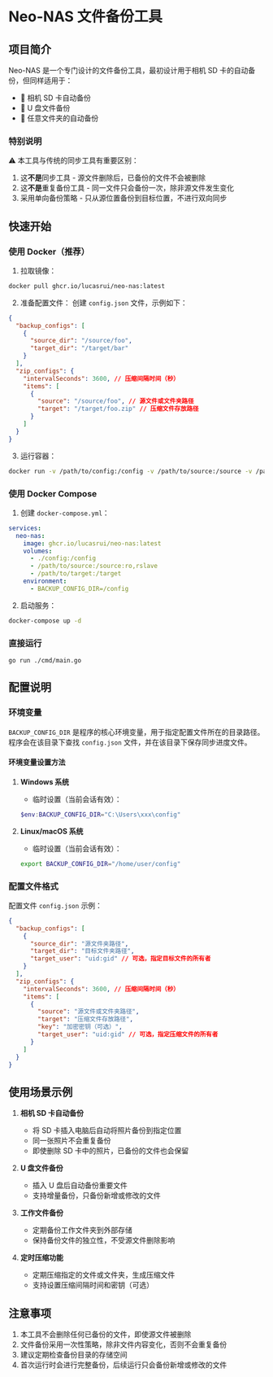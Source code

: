 # Neo-NAS 文件备份工具

## 项目简介

Neo-NAS 是一个专门设计的文件备份工具，最初设计用于相机 SD 卡的自动备份，但同样适用于：

- 📸 相机 SD 卡自动备份
- 💾 U 盘文件备份
- 📁 任意文件夹的自动备份

### 特别说明

⚠️ 本工具与传统的同步工具有重要区别：

1. 这**不是**同步工具 - 源文件删除后，已备份的文件不会被删除
2. 这**不是**重复备份工具 - 同一文件只会备份一次，除非源文件发生变化
3. 采用单向备份策略 - 只从源位置备份到目标位置，不进行双向同步

## 快速开始

### 使用 Docker（推荐）

1. 拉取镜像：

```bash
docker pull ghcr.io/lucasrui/neo-nas:latest
```

2. 准备配置文件：
   创建 `config.json` 文件，示例如下：

```json
{
  "backup_configs": [
    {
      "source_dir": "/source/foo",
      "target_dir": "/target/bar"
    }
  ],
  "zip_configs": {
    "intervalSeconds": 3600, // 压缩间隔时间（秒）
    "items": [
      {
        "source": "/source/foo", // 源文件或文件夹路径
        "target": "/target/foo.zip" // 压缩文件存放路径
      }
    ]
  }
}
```

3. 运行容器：

```bash
docker run -v /path/to/config:/config -v /path/to/source:/source -v /path/to/target:/target ghcr.io/lucasrui/neo-nas:latest
```

### 使用 Docker Compose

1. 创建 `docker-compose.yml`：

```yaml
services:
  neo-nas:
    image: ghcr.io/lucasrui/neo-nas:latest
    volumes:
      - ./config:/config
      - /path/to/source:/source:ro,rslave
      - /path/to/target:/target
    environment:
      - BACKUP_CONFIG_DIR=/config
```

2. 启动服务：

```bash
docker-compose up -d
```

### 直接运行

`go run ./cmd/main.go`

## 配置说明

### 环境变量

`BACKUP_CONFIG_DIR` 是程序的核心环境变量，用于指定配置文件所在的目录路径。程序会在该目录下查找 `config.json` 文件，并在该目录下保存同步进度文件。

#### 环境变量设置方法

1. **Windows 系统**

   - 临时设置（当前会话有效）：

   ```powershell
   $env:BACKUP_CONFIG_DIR="C:\Users\xxx\config"
   ```

2. **Linux/macOS 系统**
   - 临时设置（当前会话有效）：
   ```bash
   export BACKUP_CONFIG_DIR="/home/user/config"
   ```

### 配置文件格式

配置文件 `config.json` 示例：

```json
{
  "backup_configs": [
    {
      "source_dir": "源文件夹路径",
      "target_dir": "目标文件夹路径",
      "target_user": "uid:gid" // 可选，指定目标文件的所有者
    }
  ],
  "zip_configs": {
    "intervalSeconds": 3600, // 压缩间隔时间（秒）
    "items": [
      {
        "source": "源文件或文件夹路径",
        "target": "压缩文件存放路径",
        "key": "加密密钥（可选）",
        "target_user": "uid:gid" // 可选，指定压缩文件的所有者
      }
    ]
  }
}
```

## 使用场景示例

1. **相机 SD 卡自动备份**

   - 将 SD 卡插入电脑后自动将照片备份到指定位置
   - 同一张照片不会重复备份
   - 即使删除 SD 卡中的照片，已备份的文件也会保留

2. **U 盘文件备份**

   - 插入 U 盘后自动备份重要文件
   - 支持增量备份，只备份新增或修改的文件

3. **工作文件备份**

   - 定期备份工作文件夹到外部存储
   - 保持备份文件的独立性，不受源文件删除影响

4. **定时压缩功能**
   - 定期压缩指定的文件或文件夹，生成压缩文件
   - 支持设置压缩间隔时间和密钥（可选）

## 注意事项

1. 本工具不会删除任何已备份的文件，即使源文件被删除
2. 文件备份采用一次性策略，除非文件内容变化，否则不会重复备份
3. 建议定期检查备份目录的存储空间
4. 首次运行时会进行完整备份，后续运行只会备份新增或修改的文件

